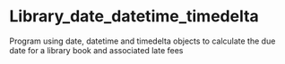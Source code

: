 # Library_date_datetime_timedelta

Program using date, datetime and timedelta objects to calculate the due date for a library book and associated late fees
